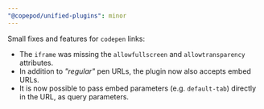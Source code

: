 ```yaml
---
"@copepod/unified-plugins": minor
---
```


Small fixes and features for `codepen` links:

* The `iframe` was missing the `allowfullscreen` and `allowtransparency` attributes.
* In addition to _"regular"_ pen URLs, the plugin now also accepts embed URLs.
* It is now possible to pass embed parameters (e.g. `default-tab`) directly in the URL, as query parameters.
